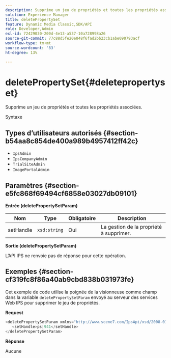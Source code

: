 ```yaml
---
description: Supprime un jeu de propriétés et toutes les propriétés associées.
solution: Experience Manager
title: deletePropertySet
feature: Dynamic Media Classic,SDK/API
role: Developer,Admin
exl-id: 72429030-200d-4e13-a537-10a728998a26
source-git-commit: 77c88d5fe20e048f6fad2bb23cb1abe090793acf
workflow-type: tm+mt
source-wordcount: '83'
ht-degree: 13%

---
```


# deletePropertySet{#deletepropertyset}

Supprime un jeu de propriétés et toutes les propriétés associées.

Syntaxe

## Types d’utilisateurs autorisés {#section-b54aa8c854de400a989b4957412ff42c}

* `IpsAdmin`
* `IpsCompanyAdmin`
* `TrialSiteAdmin`
* `ImagePortalAdmin`

## Paramètres {#section-e5fc868f69494cf6858e03027db09101}

**Entrée (deletePropertySetParam)**

| Nom | Type | Obligatoire | Description |
|---|---|---|---|
| setHandle | `xsd:string` | Oui | La gestion de la propriété à supprimer. |

**Sortie (deletePropertySetParam)**

L’API IPS ne renvoie pas de réponse pour cette opération.

## Exemples {#section-cf319fc8f86a40ab9cbd838b031973fe}

Cet exemple de code utilise la poignée de la visionneuse comme champ dans la variable `deletePropertySetParam` envoyé au serveur des services Web IPS pour supprimer le jeu de propriétés.

**Request**

```java
<deletePropertySetParam xmlns="http://www.scene7.com/IpsApi/xsd/2008-01-15">
   <setHandle>ps|941</setHandle>
</deletePropertySetParam>
```

**Réponse**

Aucune
